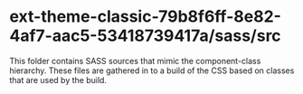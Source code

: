# ext-theme-classic-79b8f6ff-8e82-4af7-aac5-53418739417a/sass/src

This folder contains SASS sources that mimic the component-class hierarchy. These files
are gathered in to a build of the CSS based on classes that are used by the build.
